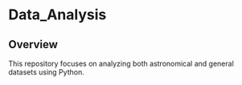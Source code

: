 # Data_Analysis
## Overview
This repository focuses on analyzing both astronomical and general datasets using Python.
